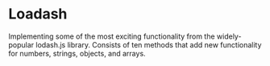 # Loadash
Implementing some of the most exciting functionality from the widely-popular lodash.js library. Consists of ten methods that add new functionality for numbers, strings, objects, and arrays.
